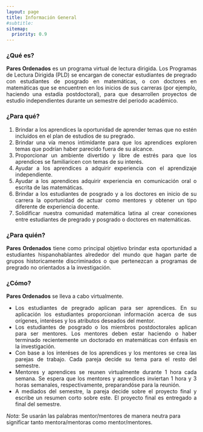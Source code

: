 ```yaml
---
layout: page
title: Información General
#subtitle:
sitemap:
  priority: 0.9
---
```

<!--<img src="{{ '/assets/img/icons8-abscissa-50.png' | prepend: site.baseurl }}" id="about-img">
<div id="describe-text">
	<p>A simple, minimal Jekyll theme for a personal web page and blog, focusing on white space and readability</p>
	<p>Fork and use the theme from the <strong> <a href="https://github.com/knhash/Pudhina"> repository</a> </strong></p>
</div>-->	

### ¿Qué es?
<div style="text-align: justify">
<p>
<strong>Pares Ordenados</strong> es un programa virtual de lectura dirigida. Los Programas de Lectura Dirigida (PLD) se encargan de conectar estudiantes de pregrado con estudiantes de posgrado en matemáticas, o con doctores en matemáticas que se encuentren en los inicios de sus carreras (por ejemplo, haciendo una estadía postdoctoral), para que desarrollen proyectos de estudio independientes durante un semestre del periodo académico.
</p>
</div>
<!--
<div style="text-align: justify">
<p>
La primera versión de estos programas fue creada por un grupo de estudiantes de posgrado de la Universidad de Chicago en el 2003, ver <a href="https://blogs.ams.org/matheducation/2015/06/20/we-started-a-directed-reading-program-and-so-can-you/">AMS Blogs on Teaching and Learning Mathematics</a>. En inglés reciben el nombre de Directed Reading Programs (DRP). En la actualidad existen muchos PLD en Estados Unidos. Mark Behrens, Moon Duchin, Kathryn Mann, Candice Price, Felipe Ramirez, Gigliola Staffilani y Bena Tshishiku iniciaron la DRP Network (Red de PLD). Mann y Tshishiku crearon un sitio web que compila información y recursos sobre los PLD, ver <a href="https://sites.google.com/view/drp-network/home?authuser=0">DRP Network</a>. En 2019, la psicóloga social de la Universidad de California, Berkeley, <a href="https://psychology.berkeley.edu/people/ozlem-ayduk">Ozlem Ayduk</a> realizó encuestas y entrevistas a los mentores y aprendices de un PLD para estudiar cómo estos programas contribuyen con la experiencia y formación de la identidad de los aprendices como estudiantes de matemáticas. Resultados de las <a href="https://drive.google.com/file/d/1v0T0f9Gw_-T1elHPvUl6PhQWn2g_pCD3/view">encuestas</a> y las <a href="https://drive.google.com/file/d/1NNcSrwUe9fBgF5yCh_x0Rk7EZUjR8A27/view">entrevistas</a>.
</p>
</div>-->

### ¿Para qué?
<div style="text-align: justify">
<p>
<ol>
<li>Brindar a los aprendices la oportunidad de aprender temas que no estén incluídos en el plan de estudios de su pregrado.</li>

<li>Brindar una vía menos intimidante para que los aprendices exploren temas que podrían haber parecido fuera de su alcance.</li>

<li>Proporcionar un ambiente divertido y libre de estrés para que los aprendices se familiaricen con temas de su interés.</li>

<li>Ayudar a los aprendices a adquirir experiencia con el aprendizaje independiente.</li>

<li>Ayudar a los aprendices adquirir experiencia en comunicación oral o escrita de las matemáticas.</li>

<li>Brindar a los estudiantes de posgrado y a los doctores en inicio de su carrera la oportunidad de actuar como mentores y obtener un tipo diferente de experiencia docente.</li>

<li>Solidificar nuestra comunidad matemática latina al crear conexiones entre estudiantes de pregrado y posgrado o doctores en matemáticas.</li>
</ol>
</p>
</div>

### ¿Para quién?
<div style="text-align: justify">
<p>
<strong>Pares Ordenados</strong> tiene como principal objetivo brindar esta oportunidad a estudiantes hispanohablantes alrededor del mundo que hagan parte de grupos historicamente discriminados o que pertenezcan a programas de pregrado no orientados a la investigación.
</p>
</div>

### ¿Cómo?
<div style="text-align: justify">
<p>
<strong>Pares Ordenados</strong> se lleva a cabo virtualmente.

<ul>
<li>Los estudiantes de pregrado aplican para ser aprendices. En su aplicación los estudiantes proporcionan información acerca de sus orígenes, interéses y los atributos deseados del mentor.</li>

<li>Los estudiantes de posgrado o los miembros postdoctorales aplican para ser mentores. Los mentores deben estar haciendo o haber terminado recientemente un doctorado en matemáticas con énfasis en la investigación.</li>

<li>Con base a los interéses de los aprendices y los mentores se crea las parejas de trabajo. Cada pareja decide su tema para el resto del semestre.</li>

<li>Mentores y aprendices se reunen virtualmente durante 1 hora cada semana. Se espera que los mentores y aprendices inviertan 1 hora y 3 horas semanales, respectivamente, preparandóse para la reunión.</li>

<li>A mediados del semestre, la pareja decide sobre el proyecto final y escribe un resumen corto sobre este. El proyecto final es entregado a final del semestre.</li>
</ul>
</p>
</div>

_Nota:_ Se usarán las palabras mentor/mentores de manera neutra para significar tanto mentora/mentoras como mentor/mentores.
